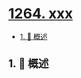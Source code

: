 # [1264. xxx](https://github.com/Tdahuyou/TNotes.leetcode/tree/main/notes/1264.%20xxx)

<!-- region:toc -->

- [1. 📝 概述](#1--概述)

<!-- endregion:toc -->

## 1. 📝 概述
